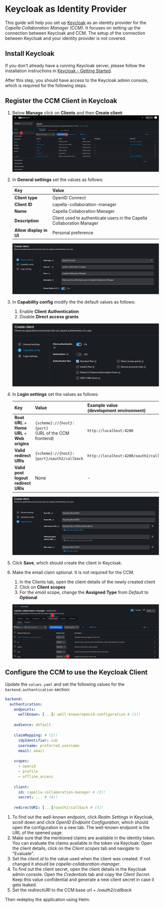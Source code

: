 <!--
 ~ SPDX-FileCopyrightText: Copyright DB InfraGO AG and contributors
 ~ SPDX-License-Identifier: Apache-2.0
 -->

# Keycloak as Identity Provider

This guide will help you set up [Keycloak](https://www.keycloak.org/) as an
identity provider for the _Capella Collaboration Manager (CCM)_. It focuses on
setting up the connection between Keycloak and CCM. The setup of the connection
between Keycloak and your identity provider is not covered.

## Install Keycloak

If you don't already have a running Keycloak server, please follow the
installation instructions in
[Keycloak - Getting Started](https://www.keycloak.org/guides#getting-started).

After this step, you should have access to the Keycloak admin console, which is
required for the following steps.

## Register the CCM Client in Keycloak

1.  Below **Manage** click on **Clients** and then **Create client**: <br>
    ![Create client](./create-client.png)
1.  In **General settings** set the values as follows:

    | Key                     | Value                                                                  |
    | ----------------------- | ---------------------------------------------------------------------- |
    | **Client type**         | OpenID Connect                                                         |
    | **Client ID**           | capella-collaboration-manager                                          |
    | **Name**                | Capella Collaboration Manager                                          |
    | **Description**         | Client used to authenticate users in the Capella Collaboration Manager |
    | **Allow display in UI** | Personal preference                                                    |

    ![Create client - Step 1](./create-client-1.png)

1.  In **Capability config** modify the the default values as follows:

    1. Enable **Client Authentication**
    1. Disable **Direct access grants**

    ![Create client - Step 2](./create-client-2.png)

1.  In **Login settings** set the values as follows:

    | Key                                                     | Value                                                     | Example value <br> (development environment) |
    | ------------------------------------------------------- | --------------------------------------------------------- | -------------------------------------------- |
    | **Root URL** + <br> **Home URL** + <br> **Web origins** | `{scheme}://{host}:{port}` <br> (URL of the CCM frontend) | `http://localhost:4200`                      |
    | **Valid redirect URIs**                                 | `{scheme}://{host}:{port}/oauth2/callback`                | `http://localhost:4200/oauth2/callback`      |
    | **Valid post logout redirect URIs**                     | None                                                      | -                                            |

    ![Create client - Step 3](./create-client-3.png)

1.  Click **Save**, which should create the client in Keycloak.
1.  Make the email claim optional. It is not required for the CCM.

    1.  In the Clients tab, open the client details of the newly created client
    1.  Click on **Client scopes**
    1.  For the _email_ scope, change the **Assigned Type** from _Default_ to
        **Optional**

    ![Create client - Step 4)](./create-client-4.png)

## Configure the CCM to use the Keycloak Client

Update the `values.yaml` and set the following values for the
`backend.authentication` section:

```yaml
backend:
  authentication:
    endpoints:
      wellKnown: [...]/.well-known/openid-configuration # (1)!

    audience: default

    claimMapping: # (2)!
      idpIdentifier: sub
      username: preferred_username
      email: email

    scopes:
      - openid
      - profile
      - offline_access

    client:
      id: capella-collaboration-manager # (3)!
      secret: ... # (4)!

    redirectURI: [...]/oauth2/callback # (5)!
```

1. To find out the well-known endpoint, click _Realm Settings_ in Keycloak,
   scroll down and click _OpenID Endpoint Configuration_, which should open the
   configuration in a new tab. The well-known endpoint is the URL of the opened
   page.
2. Make sure that the mentioned claims are available in the identity token. You
   can evaluate the claims available in the token via Keycloak: Open the client
   details, click on the _Client scopes_ tab and navigate to "Evaluate".
3. Set the _client.id_ to the value used when the client was created. If not
   changed it should be _capella-collaboration-manager_.
4. To find out the client secret, open the client details in the Keycloak admin
   console. Open the _Credentials_ tab and copy the _Client Secret_. Keep this
   value confidential and generate a new client secret in case it gets leaked.
5. Set the _redirectURI_ to the CCM base url + _/oauth2/callback_

Then redeploy the application using Helm.
